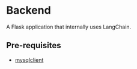 # Backend

A Flask application that internally uses LangChain.

## Pre-requisites

- [mysqlclient](https://github.com/PyMySQL/mysqlclient)

